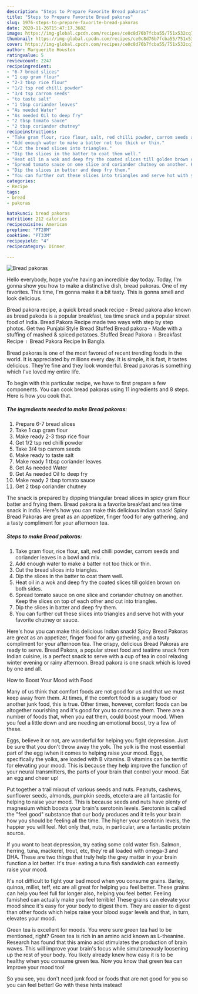```yaml
---
description: "Steps to Prepare Favorite Bread pakoras"
title: "Steps to Prepare Favorite Bread pakoras"
slug: 1976-steps-to-prepare-favorite-bread-pakoras
date: 2020-11-26T15:47:17.368Z
image: https://img-global.cpcdn.com/recipes/ce0c8d76b7fcba55/751x532cq70/bread-pakoras-recipe-main-photo.jpg
thumbnail: https://img-global.cpcdn.com/recipes/ce0c8d76b7fcba55/751x532cq70/bread-pakoras-recipe-main-photo.jpg
cover: https://img-global.cpcdn.com/recipes/ce0c8d76b7fcba55/751x532cq70/bread-pakoras-recipe-main-photo.jpg
author: Marguerite Houston
ratingvalue: 5
reviewcount: 2247
recipeingredient:
- "6-7 bread slices"
- "1 cup gram flour"
- "2-3 tbsp rice flour"
- "1/2 tsp red chilli powder"
- "3/4 tsp carrom seeds"
- "to taste salt"
- "1 tbsp coriander leaves"
- "As needed Water"
- "As needed Oil to deep fry"
- "2 tbsp tomato sauce"
- "2 tbsp coriander chutney"
recipeinstructions:
- "Take gram flour, rice flour, salt, red chilli powder, carrom seeds and coriander leaves in a bowl and mix."
- "Add enough water to make a batter not too thick or thin."
- "Cut the bread slices into triangles."
- "Dip the slices in the batter to coat them well."
- "Heat oil in a wok and deep fry the coated slices till golden brown on both sides."
- "Spread tomato sauce on one slice and coriander chutney on another. Keep the slices on top of each other and cut into triangles."
- "Dip the slices in batter and deep fry them."
- "You can further cut these slices into triangles and serve hot with your favorite chutney or sauce."
categories:
- Recipe
tags:
- bread
- pakoras

katakunci: bread pakoras 
nutrition: 212 calories
recipecuisine: American
preptime: "PT28M"
cooktime: "PT33M"
recipeyield: "4"
recipecategory: Dinner

---
```



![Bread pakoras](https://img-global.cpcdn.com/recipes/ce0c8d76b7fcba55/751x532cq70/bread-pakoras-recipe-main-photo.jpg)

Hello everybody, hope you're having an incredible day today. Today, I'm gonna show you how to make a distinctive dish, bread pakoras. One of my favorites. This time, I'm gonna make it a bit tasty. This is gonna smell and look delicious.

Bread pakora recipe, a quick bread snack recipe - Bread pakora also known as bread pakoda is a popular breakfast, tea time snack and a popular street food of India. Bread Pakora Recipe made two ways with step by step photos. Get two Punjabi Style Bread Stuffed Bread pakora - Made with a stuffing of mashed &amp; spiced potatoes. Stuffed Bread Pakora । Breakfast Recipe । Bread Pakora Recipe In Bangla.

Bread pakoras is one of the most favored of recent trending foods in the world. It is appreciated by millions every day. It is simple, it is fast, it tastes delicious. They're fine and they look wonderful. Bread pakoras is something which I've loved my entire life.


To begin with this particular recipe, we have to first prepare a few components. You can cook bread pakoras using 11 ingredients and 8 steps. Here is how you cook that.

<!--inarticleads1-->

##### The ingredients needed to make Bread pakoras:

1. Prepare 6-7 bread slices
1. Take 1 cup gram flour
1. Make ready 2-3 tbsp rice flour
1. Get 1/2 tsp red chilli powder
1. Take 3/4 tsp carrom seeds
1. Make ready to taste salt
1. Make ready 1 tbsp coriander leaves
1. Get As needed Water
1. Get As needed Oil to deep fry
1. Make ready 2 tbsp tomato sauce
1. Get 2 tbsp coriander chutney


The snack is prepared by dipping triangular bread slices in spicy gram flour batter and frying them. Bread pakora is a favorite breakfast and tea time snack in India. Here&#39;s how you can make this delicious Indian snack! Spicy Bread Pakoras are great as an appetizer, finger food for any gathering, and a tasty compliment for your afternoon tea. 

<!--inarticleads2-->

##### Steps to make Bread pakoras:

1. Take gram flour, rice flour, salt, red chilli powder, carrom seeds and coriander leaves in a bowl and mix.
1. Add enough water to make a batter not too thick or thin.
1. Cut the bread slices into triangles.
1. Dip the slices in the batter to coat them well.
1. Heat oil in a wok and deep fry the coated slices till golden brown on both sides.
1. Spread tomato sauce on one slice and coriander chutney on another. Keep the slices on top of each other and cut into triangles.
1. Dip the slices in batter and deep fry them.
1. You can further cut these slices into triangles and serve hot with your favorite chutney or sauce.


Here&#39;s how you can make this delicious Indian snack! Spicy Bread Pakoras are great as an appetizer, finger food for any gathering, and a tasty compliment for your afternoon tea. The crispy, delicious Bread Pakoras are ready to serve. Bread Pakora, a popular street food and teatime snack from Indian cuisine, is a perfect snack to serve with a cup of tea in cool relaxing winter evening or rainy afternoon. Bread pakora is one snack which is loved by one and all. 

How to Boost Your Mood with Food


Many of us think that comfort foods are not good for us and that we must keep away from them. At times, if the comfort food is a sugary food or another junk food, this is true. Other times, however, comfort foods can be altogether nourishing and it's good for you to consume them. There are a number of foods that, when you eat them, could boost your mood. When you feel a little down and are needing an emotional boost, try a few of these.

Eggs, believe it or not, are wonderful for helping you fight depression. Just be sure that you don't throw away the yolk. The yolk is the most essential part of the egg iwhen it comes to helping raise your mood. Eggs, specifically the yolks, are loaded with B vitamins. B vitamins can be terrific for elevating your mood. This is because they help improve the function of your neural transmitters, the parts of your brain that control your mood. Eat an egg and cheer up!

Put together a trail mixout of various seeds and nuts. Peanuts, cashews, sunflower seeds, almonds, pumpkin seeds, etcetera are all fantastic for helping to raise your mood. This is because seeds and nuts have plenty of magnesium which boosts your brain's serotonin levels. Serotonin is called the "feel good" substance that our body produces and it tells your brain how you should be feeling all the time. The higher your serotonin levels, the happier you will feel. Not only that, nuts, in particular, are a fantastic protein source.

If you want to beat depression, try eating some cold water fish. Salmon, herring, tuna, mackerel, trout, etc, they're all loaded with omega-3 and DHA. These are two things that truly help the grey matter in your brain function a lot better. It's true: eating a tuna fish sandwich can earnestly raise your mood. 

It's not difficult to fight your bad mood when you consume grains. Barley, quinoa, millet, teff, etc are all great for helping you feel better. These grains can help you feel full for longer also, helping you feel better. Feeling famished can actually make you feel terrible! These grains can elevate your mood since it's easy for your body to digest them. They are easier to digest than other foods which helps raise your blood sugar levels and that, in turn, elevates your mood.

Green tea is excellent for moods. You were sure green tea had to be mentioned, right? Green tea is rich in an amino acid known as L-theanine. Research has found that this amino acid stimulates the production of brain waves. This will improve your brain's focus while simultaneously loosening up the rest of your body. You likely already knew how easy it is to be healthy when you consume green tea. Now you know that green tea can improve your mood too!

So you see, you don't need junk food or foods that are not good for you so you can feel better! Go  with  these hints  instead!

